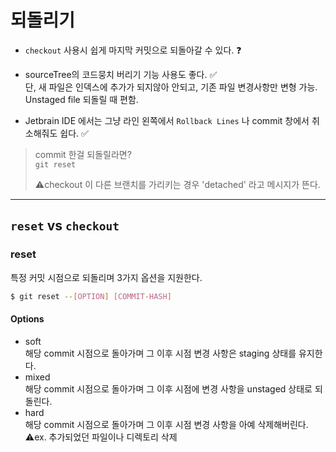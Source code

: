 
# 되돌리기
- `checkout` 사용시 쉽게 마지막 커밋으로 되돌아갈 수 있다. ❓
- sourceTree의 코드뭉치 버리기 기능 사용도 좋다. ✅  
단, 새 파일은 인덱스에 추가가 되지않아 안되고, 기존 파일 변경사항만 변형 가능. Unstaged file 되돌릴 때 편함. 

- Jetbrain IDE 에서는 그냥 라인 왼쪽에서 `Rollback Lines` 나 commit 창에서 취소해줘도 쉽다. ✅

> commit 한걸 되돌릴라면? \
`git reset`
> 
> ⚠️checkout 이 다른 브랜치를 가리키는 경우 'detached' 라고 메시지가 뜬다.

---
##  `reset` vs `checkout`

### reset
특정 커밋 시점으로 되돌리며 3가지 옵션을 지원한다.
```bash
$ git reset --[OPTION] [COMMIT-HASH]
```
#### Options
- soft \
해당 commit 시점으로 돌아가며 그 이후 시점 변경 사항은 staging 상태를 유지한다.
- mixed \
해당 commit 시점으로 돌아가며 그 이후 시점에 변경 사항을 unstaged 상태로 되돌린다.
- hard \
해당 commit 시점으로 돌아가며 그 이후 시점 변경 사항을 아예 삭제해버린다. \
  ⚠️ex. 추가되었던 파일이나 디렉토리 삭제